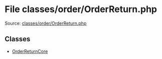 File classes/order/OrderReturn.php
=========

Source: [classes/order/OrderReturn.php](https://github.com/PrestaShop/PrestaShop/blob/1.6.0.13/classes/order/OrderReturn.php)


Classes
-------

* [OrderReturnCore](class.OrderReturnCore.md)

